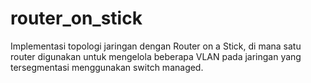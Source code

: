 # router_on_stick
Implementasi topologi jaringan dengan Router on a Stick, di mana satu router digunakan untuk mengelola beberapa VLAN pada jaringan yang tersegmentasi menggunakan switch managed. 
